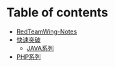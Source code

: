# Table of contents

* [RedTeamWing-Notes](README.md)
* [快速突破](kuai-su-tu-po/README.md)
  * [JAVA系列](kuai-su-tu-po/java-xi-lie-ndayexploit.md)
* [PHP系列](php-xi-lie.md)

